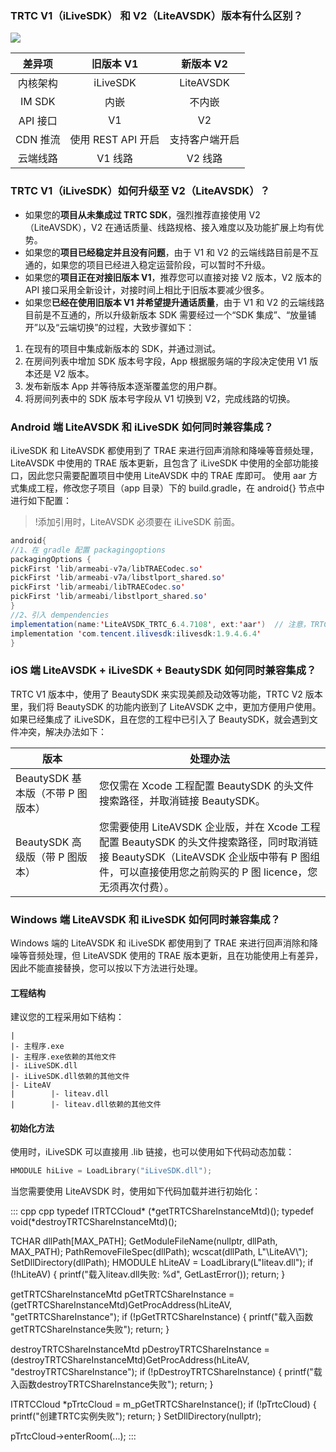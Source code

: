 ### TRTC V1（iLiveSDK） 和 V2（LiteAVSDK）版本有什么区别？
![](https://main.qcloudimg.com/raw/798eb3618bc87eea647e77a97ae48ca7.png)

| 差异项 | 旧版本 V1 |  新版本 V2 |
|:-------:|:-------:|:-------:|
| 内核架构 | iLiveSDK | LiteAVSDK |
| IM SDK   |  内嵌        |  不内嵌       |
| API 接口 |  V1 |  V2 |
| CDN 推流 | 使用 REST API 开启 |  支持客户端开启 | 
| 云端线路  |  V1 线路 |   V2 线路  |

### TRTC V1（iLiveSDK）如何升级至 V2（LiteAVSDK）？
- 如果您的**项目从未集成过 TRTC SDK**，强烈推荐直接使用 V2（LiteAVSDK），V2 在通话质量、线路规格、接入难度以及功能扩展上均有优势。
- 如果您的**项目已经稳定并且没有问题**，由于 V1 和 V2 的云端线路目前是不互通的，如果您的项目已经进入稳定运营阶段，可以暂时不升级。
- 如果您的**项目正在对接旧版本 V1**，推荐您可以直接对接 V2 版本，V2 版本的 API 接口采用全新设计，对接时间上相比于旧版本要减少很多。
- 如果您**已经在使用旧版本 V1 并希望提升通话质量**，由于 V1 和 V2 的云端线路目前是不互通的，所以升级新版本 SDK 需要经过一个“SDK 集成”、“放量铺开”以及“云端切换”的过程，大致步骤如下：
 1. 在现有的项目中集成新版本的 SDK，并通过测试。
 2. 在房间列表中增加 SDK 版本号字段，App 根据服务端的字段决定使用 V1 版本还是 V2 版本。
 3. 发布新版本 App 并等待版本逐渐覆盖您的用户群。
 4. 将房间列表中的 SDK 版本号字段从 V1 切换到 V2，完成线路的切换。


### Android 端 LiteAVSDK 和 iLiveSDK 如何同时兼容集成？

iLiveSDK 和 LiteAVSDK 都使用到了 TRAE 来进行回声消除和降噪等音频处理，LiteAVSDK 中使用的 TRAE 版本更新，且包含了 iLiveSDK 中使用的全部功能接口，因此您只需要配置项目中使用 LiteAVSDK 中的 TRAE 库即可。
使用 aar 方式集成工程，修改您子项目（app 目录）下的 build.gradle，在 android{} 节点中进行如下配置：
>!添加引用时，LiteAVSDK 必须要在 iLiveSDK 前面。

```java
android{
//1、在 gradle 配置 packagingoptions
packagingOptions {
pickFirst 'lib/armeabi-v7a/libTRAECodec.so'
pickFirst 'lib/armeabi-v7a/libstlport_shared.so'
pickFirst 'lib/armeabi/libTRAECodec.so'
pickFirst 'lib/armeabi/libstlport_shared.so'
}
//2、引入 dempendencies
implementation(name:'LiteAVSDK_TRTC_6.4.7108', ext:'aar')  // 注意，TRTC 必须要在 iLiveSDK 前面
implementation 'com.tencent.ilivesdk:ilivesdk:1.9.4.6.4'
}
```

### iOS 端 LiteAVSDK + iLiveSDK + BeautySDK 如何同时兼容集成？
TRTC V1 版本中，使用了 BeautySDK 来实现美颜及动效等功能，TRTC V2 版本里，我们将 BeautySDK 的功能内嵌到了 LiteAVSDK 之中，更加方便用户使用。如果已经集成了 iLiveSDK，且在您的工程中已引入了 BeautySDK，就会遇到文件冲突，解决办法如下：

| 版本                                   | 处理办法                                                     |
| -------------------------------------- | ------------------------------------------------------------ |
| BeautySDK 基本版（不带 P 图版本） | 您仅需在 Xcode 工程配置 BeautySDK 的头文件搜索路径，并取消链接 BeautySDK。 |
| BeautySDK 高级版（带 P 图版本）    | 您需要使用 LiteAVSDK 企业版，并在 Xcode 工程配置 BeautySDK 的头文件搜索路径，同时取消链接 BeautySDK（LiteAVSDK 企业版中带有 P 图组件，可以直接使用您之前购买的 P 图 licence，您无须再次付费）。 |

### Windows 端 LiteAVSDK 和 iLiveSDK 如何同时兼容集成？

Windows 端的 LiteAVSDK 和 iLiveSDK 都使用到了 TRAE 来进行回声消除和降噪等音频处理，但 LiteAVSDK 使用的 TRAE 版本更新，且在功能使用上有差异，因此不能直接替换，您可以按以下方法进行处理。

#### 工程结构

建议您的工程采用如下结构：

	|
	|- 主程序.exe
	|- 主程序.exe依赖的其他文件
	|- iLiveSDK.dll
	|- iLiveSDK.dll依赖的其他文件
	|- LiteAV
	|        |- liteav.dll
	|        |- liteav.dll依赖的其他文件

#### 初始化方法

使用时，iLiveSDK 可以直接用 .lib 链接，也可以使用如下代码动态加载：
```cpp
HMODULE hiLive = LoadLibrary("iLiveSDK.dll");
```

当您需要使用 LiteAVSDK 时，使用如下代码加载并进行初始化：

<dx-codeblock>
::: cpp cpp
typedef ITRTCCloud* (*getTRTCShareInstanceMtd)();
typedef void(*destroyTRTCShareInstanceMtd)();

TCHAR dllPath[MAX_PATH];
GetModuleFileName(nullptr, dllPath, MAX_PATH);
PathRemoveFileSpec(dllPath);
wcscat(dllPath, L"\\LiteAV\\");
SetDllDirectory(dllPath);
HMODULE hLiteAV = LoadLibrary(L"liteav.dll");
if (!hLiteAV) {
printf("载入liteav.dll失败: %d", GetLastError());
return;
}

getTRTCShareInstanceMtd pGetTRTCShareInstance = (getTRTCShareInstanceMtd)GetProcAddress(hLiteAV, "getTRTCShareInstance");
if (!pGetTRTCShareInstance) {
printf("载入函数getTRTCShareInstance失败");
return;
}

destroyTRTCShareInstanceMtd pDestroyTRTCShareInstance = (destroyTRTCShareInstanceMtd)GetProcAddress(hLiteAV, "destroyTRTCShareInstance");
if (!pDestroyTRTCShareInstance) {
printf("载入函数destroyTRTCShareInstance失败");
return;
}

ITRTCCloud *pTrtcCloud = m_pGetTRTCShareInstance();
if (!pTrtcCloud) {
printf("创建TRTC实例失败");
return;
}
SetDllDirectory(nullptr);

pTrtcCloud->enterRoom(...);
:::
</dx-codeblock>



